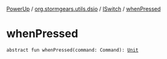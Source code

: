 [PowerUp](../../index.md) / [org.stormgears.utils.dsio](../index.md) / [ISwitch](index.md) / [whenPressed](./when-pressed.md)

# whenPressed

`abstract fun whenPressed(command: Command): `[`Unit`](https://kotlinlang.org/api/latest/jvm/stdlib/kotlin/-unit/index.html)